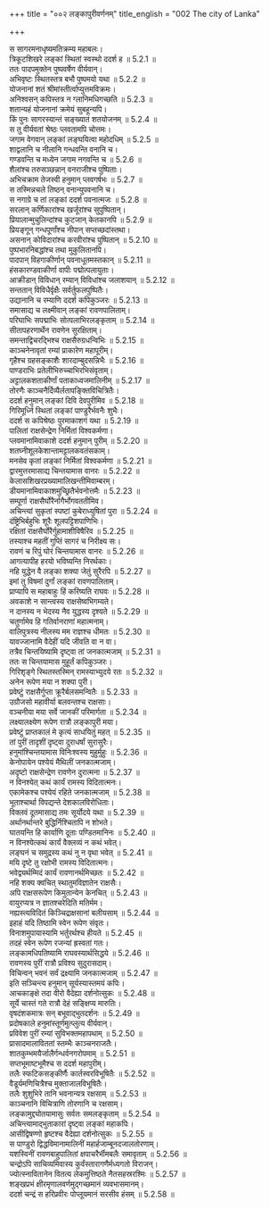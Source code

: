 +++
title = "००२ लङ्कापुरीवर्णनम्"
title_english = "002 The city of Lanka"

+++


  
स सागरमनाधृष्यमतिक्रम्य महाबलः।  
त्रिकूटशिखरे लङ्कां स्थितां स्वस्थो ददर्श ह ॥ 5.2.1 ॥   
ततः पादपमुक्तेन पुष्पवर्षेण वीर्यवान्।  
अभिवृष्टः स्थितस्तत्र बभौ पुष्पमयो यथा ॥ 5.2.2 ॥   
योजनानां शतं श्रीमांस्तीर्त्वाप्युत्तमविक्रमः।  
अनिश्वसन् कपिस्तत्र न ग्लानिमधिगच्छति ॥ 5.2.3 ॥   
शतान्यहं योजनानां क्रमेयं सुबहून्यपि।  
किं पुनः सागरस्यान्तं सङ्ख्यातं शतयोजनम् ॥ 5.2.4 ॥   
स तु वीर्यवतां श्रेष्ठः प्लवतामपि चोत्तमः।  
जगाम वेगवान् लङ्कां लङ्घयित्वा महोदधिम् ॥ 5.2.5 ॥   
शाद्वलानि च नीलानि गन्धवन्ति वनानि च।  
गण्डवन्ति च मध्येन जगाम नगवन्ति च ॥ 5.2.6 ॥   
शैलांश्च तरुसञ्छन्नान् वनराजीश्च पुष्पिताः।  
अभिचक्राम तेजस्वी हनुमान् प्लवगर्षभः ॥ 5.2.7 ॥   
स तस्मिन्नचले तिष्ठन् वनान्युपवनानि च।  
स नगाग्रे च तां लङ्कां ददर्श पवनात्मजः ॥ 5.2.8 ॥   
सरलान् कर्णिकारांश्च खर्जूरांश्च सुपुष्पितान्।  
प्रियालान्मुचुलिन्दांश्च कुटजान् केतकानपि ॥ 5.2.9 ॥   
प्रियङ्गून् गन्धपूर्णांश्च नीपान् सप्तच्छदांस्तथा।  
असनान् कोविदारांश्च करवीरांश्च पुष्पितान् ॥ 5.2.10 ॥   
पुष्पभारनिबद्धांश्च तथा मुकुलितानपि।  
पादपान् विहगाकीर्णान् पवनाधूतमस्तकान् ॥ 5.2.11 ॥   
हंसकारण्डवाकीर्णा वापीः पद्मोत्पलायुताः।  
आक्रीडान् विविधान् रम्यान् विविधांश्च जलाशयान् ॥ 5.2.12 ॥   
सन्ततान् विविधैर्वृक्षैः सर्वर्तुफलपुष्पितैः।  
उद्यानानि च रम्याणि ददर्श कपिकुञ्जरः ॥ 5.2.13 ॥   
समासाद्य च लक्ष्मीवान् लङ्कां रावणपालिताम्।  
परिघाभिः सपद्माभिः सोत्पलाभिरलङ्कृताम् ॥ 5.2.14 ॥   
सीतापहरणार्थेन रावणेन सुरक्षिताम्।  
समन्ताद्विचरद्भिश्च राक्षसैरुग्रधन्विभिः ॥ 5.2.15 ॥   
काञ्चनेनावृतां रम्यां प्राकारेण महापूरीम्।  
गृहैश्च ग्रहसङ्काशैः शारदाम्बुदसन्निभैः ॥ 5.2.16 ॥   
पाण्डराभिः प्रतेलीभिरुच्चाभिरभिसंवृताम्।  
अट्टालकशताकीर्णां पताकाध्वजमालिनीम् ॥ 5.2.17 ॥   
तोरणैः काञ्चनैर्दिव्यैर्लतापङ्क्तिविचित्रितैः।  
ददर्श हनुमान् लङ्कां दिवि देवपुरीमिव ॥ 5.2.18 ॥   
गिरिमूर्ध्नि स्थितां लङ्कां पाण्डुरैर्भवनैः शुभैः।  
ददर्श स कपिश्रेष्ठः पुरमाकाशगं यथा ॥ 5.2.19 ॥   
पालितां राक्षसेन्द्रेण निर्मितां विश्वकर्मणा।  
प्लवमानामिवाकाशे ददर्श हनुमान् पुरीम् ॥ 5.2.20 ॥   
शतघ्नीशूलकेशान्तामट्टालकवतंसकाम्।  
मनसेव कृतां लङ्कां निर्मितां विश्वकर्मणा ॥ 5.2.21 ॥   
द्वारमुत्तरमासाद्य चिन्तयामास वानरः ॥ 5.2.22 ॥   
केलासशिखरप्रख्यामालिखन्तीमिवाम्बरम्।  
डीयमानामिवाकाशमुच्छ्रितैर्भवनोत्तमैः ॥ 5.2.23 ॥   
सम्पूर्णा राक्षसैर्घोरैर्नागैर्भोगवततीमिव।  
अचिन्त्यां सुकृतां स्पष्टां कुबेराध्युषितां पुरा ॥ 5.2.24 ॥   
दंष्ट्रिभिर्बहुभिः शूरैः शूलपट्टिशपाणिभिः।  
रक्षितां राक्षसैर्घोरैर्गुहामाशीविषैरिव ॥ 5.2.25 ॥   
तस्याश्च महतीं गुप्तिं सागरं च निरीक्ष्य सः।  
रावणं च रिपुं घोरं चिन्तयामास वानरः ॥ 5.2.26 ॥   
आगत्यापीह हरयो भविष्यन्ति निरर्थकाः।  
नहि युद्धेन वै लङ्का शक्या जेतुं सुरैरपि ॥ 5.2.27 ॥   
इमां तु विषमां दुर्गां लङ्कां रावणपालिताम्।  
प्राप्यापि स महाबाहुः हिं करिष्यति राघवः ॥ 5.2.28 ॥   
अवकाशे न सान्त्वस्य राक्षसेष्वभिगम्यते।  
न दानस्य न भेदस्य नैव युद्धस्य दृश्यते ॥ 5.2.29 ॥   
चतुर्णामेव हि गतिर्वानराणां महात्मनाम्।  
वालिपुत्रस्य नीलस्य मम राज्ञश्च धीमतः ॥ 5.2.30 ॥   
यावज्जानामि वैदेहीं यदि जीवति वा न वा।  
तत्रैव चिन्तयिष्यामि दृष्ट्वा तां जनकात्मजाम् ॥ 5.2.31 ॥   
ततः स चिन्तयामास मुहूर्तं कपिकुञ्जरः।  
गिरिशृङ्गे स्थितस्तस्मिन् रामस्याभ्युदये रतः ॥ 5.2.32 ॥   
अनेन रूपेण मया न शक्या पुरी।  
प्रवेष्टुं राक्षसैर्गुप्ता क्रूरैर्बलसमन्वितैः ॥ 5.2.33 ॥   
उग्रौजसो महावीर्या बलवन्तश्च राक्षसाः।  
वञ्चनीया मया सर्वे जानकीं परिमार्गता ॥ 5.2.34 ॥   
लक्ष्यालक्ष्येण रूपेण रात्रौ लङ्कापुरी मया।  
प्रवेष्टुं प्राप्तकालं मे कृत्यं साधयितुं महत् ॥ 5.2.35 ॥   
तां पुरीं तादृशीं दृष्ट्वा दुराधर्षां सुरासुरैः।  
हनुमांश्चिन्तयामास विनिःश्वस्य मुहुर्मुहुः ॥ 5.2.36 ॥   
केनोपायेन पश्येयं मैथिलीं जनकात्मजाम्।  
अदृष्टो राक्षसेन्द्रेण रावणेन दुरात्मना ॥ 5.2.37 ॥   
न विनश्येत् कथं कार्यं रामस्य विदितात्मनः।  
एकामेकश्च पश्येयं रहिते जनकात्मजाम् ॥ 5.2.38 ॥   
भूताश्चार्था विपद्यन्ते देशकालविरोधिताः।  
विक्लवं दूतमासाद्य तमः सूर्योदये यथा ॥ 5.2.39 ॥   
अर्थानर्थान्तरे बुद्धिर्निश्चितापि न शोभते।  
घातयन्ति हि कार्याणि दूताः पण्डितमानिनः ॥ 5.2.40 ॥   
न विनश्येत्कथं कार्यं वैक्लव्यं न कथं भवेत्।  
लङ्घनं च समुद्रस्य कथं नु न वृथा भवेत् ॥ 5.2.41 ॥   
मयि दृष्टे तु रक्षोभी रामस्य विदितात्मनः।  
भवेद्व्यर्थम्मिदं कार्यं रावणानर्थमिच्छतः ॥ 5.2.42 ॥   
नहि शक्य क्वचित् स्थातुमविज्ञातेन राक्षसैः।  
अपि राक्षसरूपेण किमुतान्येन केनचित् ॥ 5.2.43 ॥   
वायुरप्यत्र न ज्ञातश्चरेदिति मतिर्मम।  
नह्यस्त्यविदितं किञ्चिद्राक्षसानां बलीयसाम् ॥ 5.2.44 ॥   
इहाहं यदि तिष्ठामि स्वेन रूपेण संवृतः।  
विनाशमुपायास्यामि भर्तुरर्थश्च हीयते ॥ 5.2.45 ॥   
तदहं स्वेन रूपेण रजन्यां ह्रस्वतां गतः।  
लङ्कामधिपतिष्यामि राघवस्यार्थसिद्धये ॥ 5.2.46 ॥   
रावणस्य पुरीं रात्रौ प्रविश्य सुदुरासदाम्।  
विचिन्वन् भवनं सर्वं द्रक्ष्यामि जनकात्मजाम् ॥ 5.2.47 ॥   
इति सञ्चिन्त्य हनुमान् सूर्यस्यास्तमयं कपिः।  
आचकाङ्क्षे तदा वीरो वैदेह्या दर्शनोत्सुकः ॥ 5.2.48 ॥   
सूर्ये चास्तं गते रात्रौ देहं सङ्क्षिप्य मारुतिः।  
वृषदंशकमात्रः सन् बभूवाद्भुतदर्शनः ॥ 5.2.49 ॥   
प्रदोषकाले हनुमांस्तूर्णमुत्प्लुत्य वीर्यवान्।  
प्रविवेश पुरीं रम्यां सुविभक्तमहापथाम् ॥ 5.2.50 ॥   
प्रासादमालाविततां स्तम्भैः काञ्चनराजतैः।  
शातकुम्भमयैर्जालैर्गन्धर्वनगरोपमाम् ॥ 5.2.51 ॥   
सप्तभूमाष्टभूमैश्च स ददर्श महापुरीम्।  
तलैः स्फटिकसङ्कीर्णैः कार्तस्वरविभूषितैः ॥ 5.2.52 ॥   
वैडूर्यमणिचित्रैश्च मुक्ताजालविभूषितैः।  
तलैः शुशुभिरे तानि भवनान्यत्र रक्षसाम् ॥ 5.2.53 ॥   
काञ्चनानि विचित्राणि तोरणानि च रक्षसाम्।  
लङ्कामुद्द्योतयामासुः सर्वतः समलङ्कृताम् ॥ 5.2.54 ॥   
अचिन्त्यामाद्भुताकारां दृष्ट्वा लङ्कां महाकपिः।  
आसीद्विषण्णो हृष्टश्च वैदेह्या दर्शनोत्सुकः ॥ 5.2.55 ॥   
स पाण्डुरो द्विद्धविमानामालिनीं महार्हजाम्बूनदजालतोरणाम्।  
यशस्विनीं रावणबाहुपालितां क्षपाचरैर्भीमबलैः समावृताम् ॥ 5.2.56 ॥   
चन्द्रोऽपि साचिव्यमिवास्य कुर्वंस्तारागणैर्मध्यगतो विराजन्।  
ज्योत्स्नावितानेन वितत्य लेकमुत्तिष्ठते नैतसहस्ररश्मिः ॥ 5.2.57 ॥   
शङ्खप्रभं क्षीरमृणालवर्णमुद्गच्छमानं व्यवभासमानम्।  
ददर्श चन्द्रं स हरिप्रवीरः पोप्लूयमानं सरसीव हंसम् ॥ 5.2.58 ॥   
